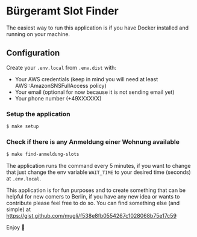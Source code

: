 Bürgeramt Slot Finder
===

The easiest way to run this application is if you have Docker installed and running on your machine.

## Configuration

Create your `.env.local` from `.env.dist` with: 
 - Your AWS credentials (keep in mind you will need at least AWS::AmazonSNSFullAccess policy)
 - Your email (optional for now because it is not sending email yet)
 - Your phone number (+49XXXXXX)

### Setup the application
```bash
$ make setup
```

### Check if there is any Anmeldung einer Wohnung available
```bash
$ make find-anmeldung-slots
```

The application runs the command every 5 minutes, if you want to change that just change the env variable `WAIT_TIME` to your desired time (seconds) at `.env.local`.

This application is for fun purposes and to create something that can be helpful for new comers to Berlin, if you have any new idea or wants to contribute please feel free to do so.
You can find something else (and simple) at https://gist.github.com/mugli/f538e8fb0554267c1028068b75e17c59
  
Enjoy :beers:
